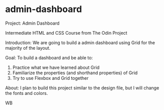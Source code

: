 # admin-dashboard
Project: Admin Dashboard

Intermediate HTML and CSS Course from The Odin Project

Introduction: We are going to build a admin dashboard using Grid for the majority of the layout.

Goal: To build a dashboard and be able to:
1. Practice what we have learned about Grid
2. Familiarize the properties (and shorthand properties) of Grid
3. Try to use Flexbox and Grid together

About: I plan to build this project similar to the design file,
but I will change the fonts and colors.

WB